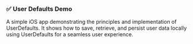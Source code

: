### ✅ User Defaults Demo  
A simple iOS app demonstrating the principles and implementation of UserDefaults. It shows how to save, retrieve, and persist user data locally using UserDefaults for a seamless user experience.
